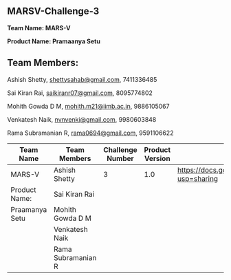 ## MARSV-Challenge-3

**Team Name: MARS-V**

**Product Name: Pramaanya Setu**

## Team Members:

Ashish Shetty, shettysahab@gmail.com, 7411336485

Sai Kiran Rai, saikiranr07@gmail.com, 8095774802

Mohith Gowda D M, mohith.m21@iimb.ac.in, 9886105067 

Venkatesh Naik, nvnvenki@gmail.com, 9980603848

Rama Subramanian R, rama0694@gmail.com, 9591106622


| **Team Name**  | **Team Members**   | **Challenge Number** | **Product Version** | **Product Document**                                                                             | **Product Demo**               | **User Guide**                                                                                   | **Source Code**                    | **Developer Guide**                                                                              |
|----------------|--------------------|----------------------|---------------------|--------------------------------------------------------------------------------------------------|--------------------------------|--------------------------------------------------------------------------------------------------|------------------------------------|--------------------------------------------------------------------------------------------------|
| MARS-V         | Ashish Shetty      | 3                    | 1.0                 | https://docs.google.com/document/d/1ZJIGYzaMaLn0XpR3yrYhb3dtNLH88CDErPNoVmTvrvM/edit?usp=sharing | https://pramaanyasetu.web.app/ | https://docs.google.com/document/d/1ef9U0uG9UIEOhFj5n4W6q_EelTxPVEgAhoCds0jkFgE/edit?usp=sharing | https://github.com/rama0694/mars-v | https://docs.google.com/document/d/1NzMi7ggRBVttan9REDNYy0Cb5_4nYotQfIPVn2f-95U/edit?usp=sharing |
| Product Name:  | Sai Kiran Rai      |                      |                     |                                                                                                  |                                |                                                                                                  |                                    |                                                                                                  |
| Praamanya Setu | Mohith Gowda D M   |                      |                     |                                                                                                  |                                |                                                                                                  |                                    |                                                                                                  |
|                | Venkatesh Naik     |                      |                     |                                                                                                  |                                |                                                                                                  |                                    |                                                                                                  |
|                | Rama Subramanian R |                      |                     |                                                                                                  |                                |                                                                                                  |                                    |                                                                                                  |
